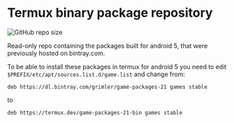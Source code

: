 # Termux binary package repository

![GitHub repo size](https://img.shields.io/github/repo-size/termux/game-packages-21-bin)

Read-only repo containing the packages built for android 5, that were
previously hosted on bintray.com. 

To be able to install these packages in termux for android 5 you need
to edit `$PREFIX/etc/apt/sources.list.d/game.list` and change from:

```
deb https://dl.bintray.com/grimler/game-packages-21 games stable
```

to

```
deb https://termux.dev/game-packages-21-bin games stable
```
